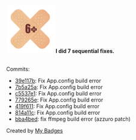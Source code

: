 <img src="https://github.com/my-badges/my-badges/blob/master/badges/fix-commit/fix-6+.png?raw=true" alt="I did 7 sequential fixes." title="I did 7 sequential fixes." width="128">
<strong>I did 7 sequential fixes.</strong>
<br><br>

Commits:

- <a href="https://github.com/andrewjswan/MPExtended/commit/39e117b6e7ce6b8788817dbfbcd56252416d6b2b">39e117b</a>: Fix App.config build error
- <a href="https://github.com/andrewjswan/MPExtended/commit/7b5a25a4bc236330d17e8285a9a0c45b1b3071db">7b5a25a</a>: Fix App.config build error
- <a href="https://github.com/andrewjswan/MPExtended/commit/c5537e14345f33f405454c233ad47314838b1de3">c5537e1</a>: Fix App.config build error
- <a href="https://github.com/andrewjswan/MPExtended/commit/779265e6c85e5e2340db8d4b4d28a7f918bf41fe">779265e</a>: Fix App.config build error
- <a href="https://github.com/andrewjswan/MPExtended/commit/419f611a9558575f6b84a5d624c3de5764db697f">419f611</a>: Fix App.config build error
- <a href="https://github.com/andrewjswan/MPExtended/commit/814a11c686fb8708b311be1a2a3a0e1d13123822">814a11c</a>: Fix App.config build error
- <a href="https://github.com/andrewjswan/MPExtended/commit/bba4bedd2ec1be5b3001b737e40c11bcbcee9de4">bba4bed</a>: fix ffmpeg build error (azzuro patch)


Created by <a href="https://github.com/my-badges/my-badges">My Badges</a>
